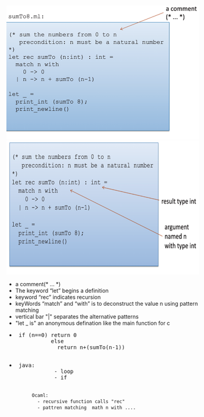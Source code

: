  <img src="Resources/ocaml-ex2.png" height="350">
 <br>
 <img src="Resources/ocaml-ex2-1.1.png" height="350">
<ul>
<li> a comment(* ... *)</li> 
<li> The keyword “let” begins a definition</li> 
<li> keyword “rec” indicates recursion </li>    
<li> keyWords “match” and “with” is to deconstruct the value n using pattern matching </li>    
<li> vertical bar "|" separates the alternative patterns</li>    
<li> "let _ is" an anonymous defination like the main function for c </li> 
<li> <pre> if (n==0) return 0 
           else 
             return n+(sumTo(n-1))
   </pre>
  </li> 
 <li> <pre> java:
            - loop
            - if
            
          Ocaml:
            - recursive function calls "rec"
            - pattren matching  math n with ....
             
   </pre>
  </li> 
</ul>
